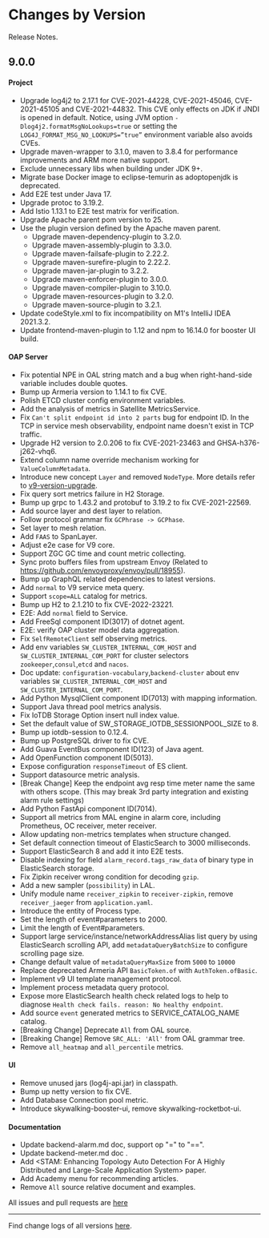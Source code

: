 Changes by Version
==================
Release Notes.

9.0.0
------------------

#### Project

* Upgrade log4j2 to 2.17.1 for CVE-2021-44228, CVE-2021-45046, CVE-2021-45105 and CVE-2021-44832. This CVE only effects
  on JDK if JNDI is opened in default. Notice, using JVM option `-Dlog4j2.formatMsgNoLookups=true` or setting
  the `LOG4J_FORMAT_MSG_NO_LOOKUPS=”true”` environment variable also avoids CVEs.
* Upgrade maven-wrapper to 3.1.0, maven to 3.8.4 for performance improvements and ARM more native support.
* Exclude unnecessary libs when building under JDK 9+.
* Migrate base Docker image to eclipse-temurin as adoptopenjdk is deprecated.
* Add E2E test under Java 17.
* Upgrade protoc to 3.19.2.
* Add Istio 1.13.1 to E2E test matrix for verification.
* Upgrade Apache parent pom version to 25.
* Use the plugin version defined by the Apache maven parent.
  * Upgrade maven-dependency-plugin to 3.2.0.
  * Upgrade  maven-assembly-plugin to 3.3.0.
  * Upgrade  maven-failsafe-plugin to 2.22.2.
  * Upgrade  maven-surefire-plugin to 2.22.2.
  * Upgrade  maven-jar-plugin to 3.2.2.
  * Upgrade  maven-enforcer-plugin to 3.0.0.
  * Upgrade  maven-compiler-plugin to 3.10.0.
  * Upgrade  maven-resources-plugin to 3.2.0.
  * Upgrade  maven-source-plugin to 3.2.1.
* Update codeStyle.xml to fix incompatibility on M1's IntelliJ IDEA 2021.3.2.
* Update frontend-maven-plugin to 1.12 and npm to 16.14.0 for booster UI build.

#### OAP Server

* Fix potential NPE in OAL string match and a bug when right-hand-side variable includes double quotes.
* Bump up Armeria version to 1.14.1 to fix CVE.
* Polish ETCD cluster config environment variables.
* Add the analysis of metrics in Satellite MetricsService.
* Fix `Can't split endpoint id into 2 parts` bug for endpoint ID. In the TCP in service mesh observability, endpoint
  name doesn't exist in TCP traffic.
* Upgrade H2 version to 2.0.206 to fix CVE-2021-23463 and GHSA-h376-j262-vhq6.
* Extend column name override mechanism working for `ValueColumnMetadata`.
* Introduce new concept `Layer` and removed `NodeType`. More details refer to [v9-version-upgrade](https://skywalking.apache.org/docs/main/latest/en/faq/v9-version-upgrade/).
* Fix query sort metrics failure in H2 Storage.
* Bump up grpc to 1.43.2 and protobuf to 3.19.2 to fix CVE-2021-22569.
* Add source layer and dest layer to relation.
* Follow protocol grammar fix `GCPhrase -> GCPhase`.
* Set layer to mesh relation.
* Add `FAAS` to SpanLayer.
* Adjust e2e case for V9 core.
* Support ZGC GC time and count metric collecting.
* Sync proto buffers files from upstream Envoy (Related to https://github.com/envoyproxy/envoy/pull/18955).
* Bump up GraphQL related dependencies to latest versions.
* Add `normal` to V9 service meta query.
* Support `scope=ALL` catalog for metrics.
* Bump up H2 to 2.1.210 to fix CVE-2022-23221.
* E2E: Add `normal` field to Service.
* Add FreeSql component ID(3017) of dotnet agent.
* E2E: verify OAP cluster model data aggregation.
* Fix `SelfRemoteClient` self observing metrics.
* Add env variables `SW_CLUSTER_INTERNAL_COM_HOST` and `SW_CLUSTER_INTERNAL_COM_PORT` for cluster selectors `zookeeper`,`consul`,`etcd` and `nacos`.
* Doc update: `configuration-vocabulary`,`backend-cluster` about env variables `SW_CLUSTER_INTERNAL_COM_HOST` and `SW_CLUSTER_INTERNAL_COM_PORT`.
* Add Python MysqlClient component ID(7013) with mapping information.
* Support Java thread pool metrics analysis.
* Fix IoTDB Storage Option insert null index value.
* Set the default value of SW_STORAGE_IOTDB_SESSIONPOOL_SIZE to 8.
* Bump up iotdb-session to 0.12.4.
* Bump up PostgreSQL driver to fix CVE.
* Add Guava EventBus component ID(123) of Java agent.
* Add OpenFunction component ID(5013).
* Expose configuration `responseTimeout` of ES client.
* Support datasource metric analysis.
* [Break Change] Keep the endpoint avg resp time meter name the same with others scope. (This may break 3rd party integration and existing alarm rule settings)
* Add Python FastApi component ID(7014).
* Support all metrics from MAL engine in alarm core, including Prometheus, OC receiver, meter receiver.
* Allow updating non-metrics templates when structure changed.
* Set default connection timeout of ElasticSearch to 3000 milliseconds.
* Support ElasticSearch 8 and add it into E2E tests.
* Disable indexing for field `alarm_record.tags_raw_data` of binary type in ElasticSearch storage.
* Fix Zipkin receiver wrong condition for decoding `gzip`. 
* Add a new sampler (`possibility`) in LAL.
* Unify module name `receiver_zipkin` to `receiver-zipkin`, remove `receiver_jaeger` from `application.yaml`. 
* Introduce the entity of Process type.
* Set the length of event#parameters to 2000.
* Limit the length of Event#parameters.
* Support large service/instance/networkAddressAlias list query by using ElasticSearch scrolling API, add `metadataQueryBatchSize` to configure scrolling page size.
* Change default value of `metadataQueryMaxSize` from `5000` to `10000`
* Replace deprecated Armeria API `BasicToken.of` with `AuthToken.ofBasic`.
* Implement v9 UI template management protocol.
* Implement process metadata query protocol.
* Expose more ElasticSearch health check related logs to help to diagnose `Health check fails. reason: No healthy endpoint`.
* Add source `event` generated metrics to SERVICE_CATALOG_NAME catalog.
* [Breaking Change] Deprecate `All` from OAL source.
* [Breaking Change] Remove `SRC_ALL: 'All'` from OAL grammar tree.
* Remove `all_heatmap` and `all_percentile` metrics.

#### UI

* Remove unused jars (log4j-api.jar) in classpath.
* Bump up netty version to fix CVE.
* Add Database Connection pool metric.
* Introduce skywalking-booster-ui, remove skywalking-rocketbot-ui.

#### Documentation

* Update backend-alarm.md doc, support op "=" to "==".
* Update backend-meter.md doc .
* Add <STAM: Enhancing Topology Auto Detection For A Highly Distributed and Large-Scale Application System> paper.
* Add Academy menu for recommending articles.
* Remove `All` source relative document and examples.

All issues and pull requests are [here](https://github.com/apache/skywalking/milestone/112?closed=1)

------------------
Find change logs of all versions [here](changes).
